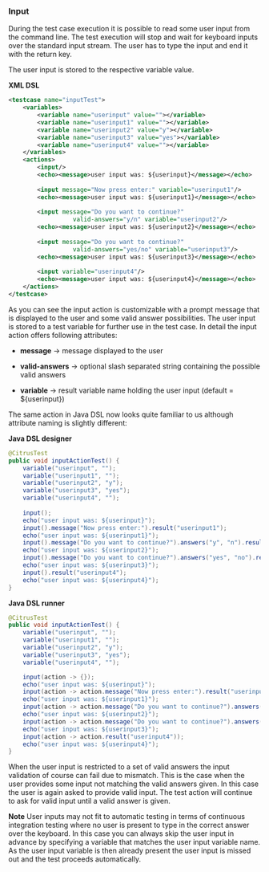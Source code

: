 ### Input

During the test case execution it is possible to read some user input from the command line. The test execution will stop and wait for keyboard inputs over the standard input stream. The user has to type the input and end it with the return key.

The user input is stored to the respective variable value.

**XML DSL** 

```xml
<testcase name="inputTest">
    <variables>
        <variable name="userinput" value=""></variable>
        <variable name="userinput1" value=""></variable>
        <variable name="userinput2" value="y"></variable>
        <variable name="userinput3" value="yes"></variable>
        <variable name="userinput4" value=""></variable>
    </variables>
    <actions>
        <input/>
        <echo><message>user input was: ${userinput}</message></echo>
        
        <input message="Now press enter:" variable="userinput1"/>
        <echo><message>user input was: ${userinput1}</message></echo>
        
        <input message="Do you want to continue?" 
                  valid-answers="y/n" variable="userinput2"/>
        <echo><message>user input was: ${userinput2}</message></echo>
        
        <input message="Do you want to continue?" 
                  valid-answers="yes/no" variable="userinput3"/>
        <echo><message>user input was: ${userinput3}</message></echo>
        
        <input variable="userinput4"/>
        <echo><message>user input was: ${userinput4}</message></echo>
    </actions>
</testcase>
```

As you can see the input action is customizable with a prompt message that is displayed to the user and some valid answer possibilities. The user input is stored to a test variable for further use in the test case. In detail the input action offers following attributes:

*  **message** -> message displayed to the user

*  **valid-answers** -> optional slash separated string containing the possible valid answers

*  **variable** -> result variable name holding the user input (default = ${userinput})



The same action in Java DSL now looks quite familiar to us although attribute naming is slightly different:

**Java DSL designer** 

```java
@CitrusTest
public void inputActionTest() {
    variable("userinput", "");
    variable("userinput1", "");
    variable("userinput2", "y");
    variable("userinput3", "yes");
    variable("userinput4", "");
    
    input();
    echo("user input was: ${userinput}");
    input().message("Now press enter:").result("userinput1");
    echo("user input was: ${userinput1}");
    input().message("Do you want to continue?").answers("y", "n").result("userinput2");
    echo("user input was: ${userinput2}");
    input().message("Do you want to continue?").answers("yes", "no").result("userinput3");
    echo("user input was: ${userinput3}");
    input().result("userinput4");
    echo("user input was: ${userinput4}"); 
}
```

**Java DSL runner** 

```java
@CitrusTest
public void inputActionTest() {
    variable("userinput", "");
    variable("userinput1", "");
    variable("userinput2", "y");
    variable("userinput3", "yes");
    variable("userinput4", "");

    input(action -> {});
    echo("user input was: ${userinput}");
    input(action -> action.message("Now press enter:").result("userinput1"));
    echo("user input was: ${userinput1}");
    input(action -> action.message("Do you want to continue?").answers("y", "n").result("userinput2"));
    echo("user input was: ${userinput2}");
    input(action -> action.message("Do you want to continue?").answers("yes", "no").result("userinput3"));
    echo("user input was: ${userinput3}");
    input(action -> action.result("userinput4"));
    echo("user input was: ${userinput4}");
}
```

When the user input is restricted to a set of valid answers the input validation of course can fail due to mismatch. This is the case when the user provides some input not matching the valid answers given. In this case the user is again asked to provide valid input. The test action will continue to ask for valid input until a valid answer is given.

**Note**
User inputs may not fit to automatic testing in terms of continuous integration testing where no user is present to type in the correct answer over the keyboard. In this case you can always skip the user input in advance by specifying a variable that matches the user input variable name. As the user input variable is then already present the user input is missed out and the test proceeds automatically.

